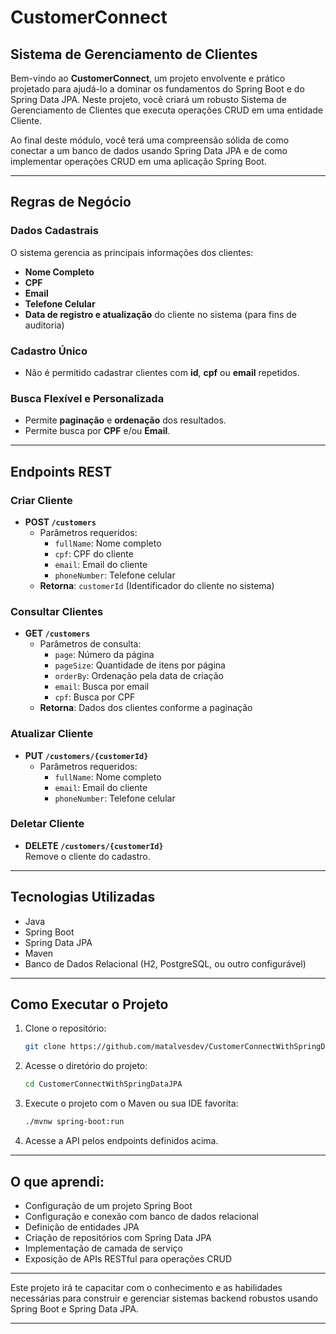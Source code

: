 # CustomerConnect

## Sistema de Gerenciamento de Clientes

Bem-vindo ao **CustomerConnect**, um projeto envolvente e prático projetado para ajudá-lo a dominar os fundamentos do Spring Boot e do Spring Data JPA. Neste projeto, você criará um robusto Sistema de Gerenciamento de Clientes que executa operações CRUD em uma entidade Cliente.

Ao final deste módulo, você terá uma compreensão sólida de como conectar a um banco de dados usando Spring Data JPA e de como implementar operações CRUD em uma aplicação Spring Boot.

---

## Regras de Negócio

### Dados Cadastrais

O sistema gerencia as principais informações dos clientes:
- **Nome Completo**
- **CPF**
- **Email**
- **Telefone Celular**
- **Data de registro e atualização** do cliente no sistema (para fins de auditoria)

### Cadastro Único

- Não é permitido cadastrar clientes com **id**, **cpf** ou **email** repetidos.

### Busca Flexível e Personalizada

- Permite **paginação** e **ordenação** dos resultados.
- Permite busca por **CPF** e/ou **Email**.

---

## Endpoints REST

### Criar Cliente

- **POST `/customers`**
  - Parâmetros requeridos:
    - `fullName`: Nome completo
    - `cpf`: CPF do cliente
    - `email`: Email do cliente
    - `phoneNumber`: Telefone celular
  - **Retorna**: `customerId` (Identificador do cliente no sistema)

### Consultar Clientes

- **GET `/customers`**
  - Parâmetros de consulta:
    - `page`: Número da página
    - `pageSize`: Quantidade de itens por página
    - `orderBy`: Ordenação pela data de criação
    - `email`: Busca por email
    - `cpf`: Busca por CPF
  - **Retorna**: Dados dos clientes conforme a paginação

### Atualizar Cliente

- **PUT `/customers/{customerId}`**
  - Parâmetros requeridos:
    - `fullName`: Nome completo
    - `email`: Email do cliente
    - `phoneNumber`: Telefone celular

### Deletar Cliente

- **DELETE `/customers/{customerId}`**  
  Remove o cliente do cadastro.

---

## Tecnologias Utilizadas

- Java
- Spring Boot
- Spring Data JPA
- Maven
- Banco de Dados Relacional (H2, PostgreSQL, ou outro configurável)

---

## Como Executar o Projeto

1. Clone o repositório:
   ```bash
   git clone https://github.com/matalvesdev/CustomerConnectWithSpringDataJPA.git
   ```

2. Acesse o diretório do projeto:
   ```bash
   cd CustomerConnectWithSpringDataJPA
   ```

3. Execute o projeto com o Maven ou sua IDE favorita:
   ```bash
   ./mvnw spring-boot:run
   ```

4. Acesse a API pelos endpoints definidos acima.

---

## O que aprendi:

- Configuração de um projeto Spring Boot
- Configuração e conexão com banco de dados relacional
- Definição de entidades JPA
- Criação de repositórios com Spring Data JPA
- Implementação de camada de serviço
- Exposição de APIs RESTful para operações CRUD

---

Este projeto irá te capacitar com o conhecimento e as habilidades necessárias para construir e gerenciar sistemas backend robustos usando Spring Boot e Spring Data JPA.

---
